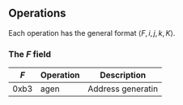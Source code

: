 ## Operations
Each operation has the general format $\left\langle F, i, j, k, K \right\rangle$.

### The $F$ field

| $F$        | Operation           | Description              |
|------------|---------------------|--------------------------|
| 0xb3       | agen                | Address generatin        |
